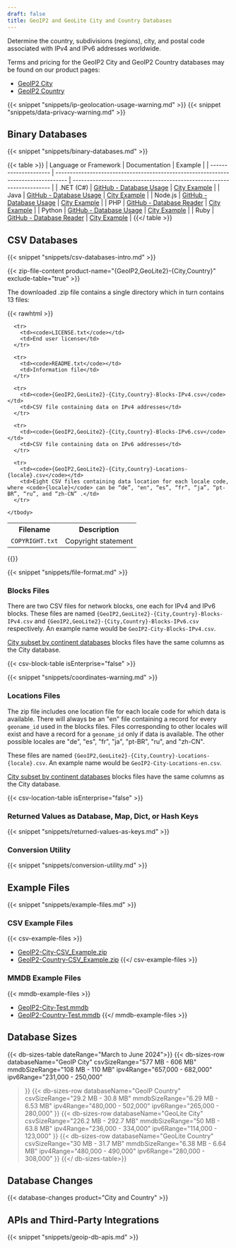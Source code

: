```yaml
---
draft: false
title: GeoIP2 and GeoLite City and Country Databases
---
```


Determine the country, subdivisions (regions), city, and postal code associated
with IPv4 and IPv6 addresses worldwide.

Terms and pricing for the GeoIP2 City and GeoIP2 Country databases may be found
on our product pages:

- [GeoIP2 City](https://www.maxmind.com/en/geoip2-city)
- [GeoIP2 Country](https://www.maxmind.com/en/geoip2-country)

{{< snippet "snippets/ip-geolocation-usage-warning.md" >}}
{{< snippet "snippets/data-privacy-warning.md" >}}

## Binary Databases

{{< snippet "snippets/binary-databases.md" >}}

{{< table >}}
| Language or Framework | Documentation                                                                      | Example                                                                |
| --------------------- | ---------------------------------------------------------------------------------- | ---------------------------------------------------------------------- |
| .NET (C#)             | [GitHub - Database Usage](https://github.com/maxmind/GeoIP2-dotnet#database-usage) | [City Example](https://github.com/maxmind/GeoIP2-dotnet#city-database) |
| Java                  | [GitHub - Database Usage](https://github.com/maxmind/GeoIP2-java#database-usage)   | [City Example](https://github.com/maxmind/GeoIP2-java#city)            |
| Node.js               | [GitHub - Database Usage](https://github.com/maxmind/GeoIP2-node#database-usage)   | [City Example](https://github.com/maxmind/GeoIP2-node#city-example)    |
| PHP                   | [GitHub - Database Reader](https://github.com/maxmind/GeoIP2-php#database-reader)  | [City Example](https://github.com/maxmind/GeoIP2-php#city-example)     |
| Python                | [GitHub - Database Usage](https://github.com/maxmind/GeoIP2-python#database-usage) | [City Example](https://github.com/maxmind/GeoIP2-python#city-database) |
| Ruby                  | [GitHub - Database Reader](https://github.com/maxmind/GeoIP2-ruby#database-reader) | [City Example](https://github.com/maxmind/GeoIP2-ruby#city-example)    |
{{</ table >}}

## CSV Databases

{{< snippet "snippets/csv-databases-intro.md" >}}

{{< zip-file-content product-name="{GeoIP2,GeoLite2}-{City,Country}" exclude-table="true" >}}

The downloaded .zip file contains a single directory which in turn contains 13
files:

{{< rawhtml >}}
<div class="table">
  <table>
    <tbody>
      <tr>
        <th>Filename</th>
        <th>Description</th>
      </tr>
      <tr>
        <td><code>COPYRIGHT.txt</code></td>
        <td>Copyright statement</td>
      </tr>

      <tr>
        <td><code>LICENSE.txt</code></td>
        <td>End user license</td>
      </tr>

      <tr>
        <td><code>README.txt</code></td>
        <td>Information file</td>
      </tr>

      <tr>
        <td><code>{GeoIP2,GeoLite2}-{City,Country}-Blocks-IPv4.csv</code></td>
        <td>CSV file containing data on IPv4 addresses</td>
      </tr>

      <tr>
        <td><code>{GeoIP2,GeoLite2}-{City,Country}-Blocks-IPv6.csv</code></td>
        <td>CSV file containing data on IPv6 addresses</td>
      </tr>

      <tr>
        <td><code>{GeoIP2,GeoLite2}-{City,Country}-Locations-{locale}.csv</code></td>
        <td>Eight CSV files containing data location for each locale code, where <code>{locale}</code> can be “de”, "en", “es”, “fr”, “ja”, “pt-BR”, “ru”, and “zh-CN” .</td>
      </tr>

    </tbody>
  </table>
</div>
{{</ rawhtml >}}

{{< snippet "snippets/file-format.md" >}}

### Blocks Files

There are two CSV files for network blocks, one each for IPv4 and IPv6 blocks.
These files are named `{GeoIP2,GeoLite2}-{City,Country}-Blocks-IPv4.csv` and
`{GeoIP2,GeoLite2}-{City,Country}-Blocks-IPv6.csv` respectively. An example name
would be `GeoIP2-City-Blocks-IPv4.csv`.

[City subset by continent databases](https://www.maxmind.com/en/geoip2-city-database-by-continent)
blocks files have the same columns as the City database.

{{< csv-block-table isEnterprise="false" >}}

{{< snippet "snippets/coordinates-warning.md" >}}

### Locations Files

The zip file includes one location file for each locale code for which data is
available. There will always be an "en" file containing a record for every
`geoname_id` used in the blocks files. Files corresponding to other locales will
exist and have a record for a `geoname_id` only if data is available. The other
possible locales are "de", "es", "fr", "ja", "pt-BR", "ru", and "zh-CN".

These files are named `{GeoIP2,GeoLite2}-{City,Country}-Locations-{locale}.csv`.
An example name would be `GeoIP2-City-Locations-en.csv`.

[City subset by continent databases](https://www.maxmind.com/en/geoip2-city-database-by-continent)
blocks files have the same columns as the City database.

{{< csv-location-table isEnterprise="false" >}}

### Returned Values as Database, Map, Dict, or Hash Keys

{{< snippet "snippets/returned-values-as-keys.md" >}}

### Conversion Utility

{{< snippet "snippets/conversion-utility.md" >}}

## Example Files

{{< snippet "snippets/example-files.md" >}}

### CSV Example Files

{{< csv-example-files >}}
* [GeoIP2-City-CSV\_Example.zip](/static/GeoIP2-City-CSV_Example.zip)
* [GeoIP2-Country-CSV\_Example.zip](/static/GeoIP2-Country-CSV_Example.zip)
{{</ csv-example-files >}}

### MMDB Example Files

{{< mmdb-example-files >}}
* [GeoIP2-City-Test.mmdb](https://github.com/maxmind/MaxMind-DB/blob/main/test-data/GeoIP2-City-Test.mmdb)
* [GeoIP2-Country-Test.mmdb](https://github.com/maxmind/MaxMind-DB/blob/main/test-data/GeoIP2-Country-Test.mmdb)
{{</ mmdb-example-files >}}

## Database Sizes

{{< db-sizes-table dateRange="March to June 2024">}}
  {{< db-sizes-row
    databaseName="GeoIP City"
    csvSizeRange="577 MB - 606 MB"
    mmdbSizeRange="108 MB - 110 MB"
    ipv4Range="657,000 - 682,000"
    ipv6Range="231,000 - 250,000"
  >}}
  {{< db-sizes-row
    databaseName="GeoIP Country"
    csvSizeRange="29.2 MB - 30.8 MB"
    mmdbSizeRange="6.29 MB - 6.53 MB"
    ipv4Range="480,000 - 502,000"
    ipv6Range="265,000 - 280,000"
  >}}
  {{< db-sizes-row
    databaseName="GeoLite City"
    csvSizeRange="226.2 MB - 292.7 MB"
    mmdbSizeRange="50 MB - 63.8 MB"
    ipv4Range="236,000 - 334,000"
    ipv6Range="114,000 - 123,000"
  >}}
  {{< db-sizes-row
    databaseName="GeoLite Country"
    csvSizeRange="30 MB - 31.7 MB"
    mmdbSizeRange="6.38 MB - 6.64 MB"
    ipv4Range="480,000 - 490,000"
    ipv6Range="280,000 - 308,000"
  >}}
{{</ db-sizes-table>}}

## Database Changes

{{< database-changes product="City and Country" >}}

## APIs and Third-Party Integrations

{{< snippet "snippets/geoip-db-apis.md" >}}
